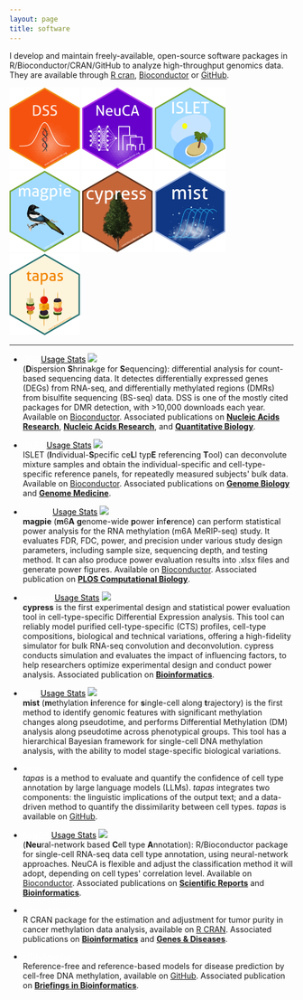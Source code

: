 ```yaml
---
layout: page
title: software
---
```



I develop and maintain freely-available, open-source software packages in R/Bioconductor/CRAN/GitHub to analyze high-throughput genomics 
data. They are available through [R cran](https://cran.r-project.org/), [Bioconductor](https://www.bioconductor.org/) 
or [GitHub](https://github.com/haoharryfeng). 


<p float="left">
  <img src="./assets/pics/DSS_hex.png" width="125" height="144" />
  <img src="./assets/pics/NeuCA_hex.png" width="125" height="144" />
 	<img src="./assets/pics/ISLET_hex.png" width="125" height="144" />
 	 	<img src="./assets/pics/magpie_hex.png" width="125" height="144" />
 	 	 	 	<img src="./assets/pics/cypress_hex.png" width="125" height="144" />
 	 	 	 			<img src="./assets/pics/mist.png" width="125" height="144" />
 	 	 	 	 	 		<img src="./assets/pics/tapas.png" width="125" height="144" /> 	 	
<!--   		<img src="/img3.png" width="100" /> 	-->
</p>

---------------


- <a style="color: white;" class="btn btn-primary" href="https://bioconductor.org/packages/release/bioc/html/DSS.html">DSS</a> 
  <a style="color: black;" class="btn" href="http://bioconductor.org/packages/stats/bioc/DSS/">Usage Stats</a> 
  <img src="https://bioconductor.org/shields/years-in-bioc/DSS.svg"><br/>
  (**D**ispersion **S**hrinakge for **S**equencing): differential analysis for 
  count-based sequencing data. It detectes differentially expressed genes (DEGs) from RNA-seq, and differentially methylated regions (DMRs) from 
  bisulfite sequencing (BS-seq) data. DSS is one of the mostly cited packages for DMR detection, with >10,000 downloads each year. Available on [Bioconductor](https://bioconductor.org/packages/release/bioc/html/DSS.html). Associated publications on [**Nucleic Acids Research**](https://academic.oup.com/nar/article/42/8/e69/1074350), [**Nucleic Acids Research**](https://academic.oup.com/nar/article/43/21/e141/2468097), and [**Quantitative Biology**](https://onlinelibrary.wiley.com/doi/10.1007/s40484-019-0183-8). 

- <a  style="color: white;" class="btn btn-primary" href="https://www.bioconductor.org/packages/ISLET/">ISLET</a>
  <a style="color: black;" class="btn" href="http://bioconductor.org/packages/stats/bioc/ISLET/">Usage Stats</a> 
  <img src="https://bioconductor.org/shields/years-in-bioc/ISLET.svg"><br/>
  ISLET (**I**ndividual-**S**pecific ce**L**l typ**E** referencing **T**ool) can deconvolute mixture samples and obtain the individual-specific and cell-type-specific reference panels, for repeatedly measured subjects' bulk data. Available on [Bioconductor](https://www.bioconductor.org/packages/ISLET/). Associated publications on [**Genome Biology**](https://genomebiology.biomedcentral.com/articles/10.1186/s13059-023-03014-8) and [**Genome Medicine**](https://genomemedicine.biomedcentral.com/articles/10.1186/s13073-024-01338-z).
				       
- <a  style="color: white;" class="btn btn-primary" href="https://www.bioconductor.org/packages/magpie/">magpie</a>
  <a style="color: black;" class="btn" href="http://bioconductor.org/packages/stats/bioc/magpie/">Usage Stats</a> 
  <img src="https://bioconductor.org/shields/years-in-bioc/magpie.svg"><br/>
  **magpie** (**m**6**A** **g**enome-wide **p**ower **i**nf**e**rence) can perform statistical power analysis for the RNA methylation (m6A MeRIP-seq) study. It evaluates FDR, FDC, power, and precision under various study design parameters, including sample size, sequencing depth, and testing method. It can also produce power evaluation results into .xlsx files and generate power figures. Available on [Bioconductor](https://www.bioconductor.org/packages/magpie/). Associated publication on [**PLOS Computational Biology**](https://journals.plos.org/ploscompbiol/article?id=10.1371/journal.pcbi.1011875). 

- <a  style="color: white;" class="btn btn-primary" href="https://www.bioconductor.org/packages/cypress/">cypress</a>
  <a style="color: black;" class="btn" href="http://bioconductor.org/packages/stats/bioc/cypress/">Usage Stats</a> 
  <img src="https://bioconductor.org/shields/years-in-bioc/cypress.svg"><br/>
  **cypress**  is the first experimental design and statistical power evaluation tool in cell-type-specific Differential Expression analysis. This tool can reliably model purified cell-type-specific (CTS) profiles, cell-type compositions, biological and technical variations, offering a high-fidelity simulator for bulk RNA-seq convolution and deconvolution. cypress conducts simulation and evaluates the impact of influencing factors, to help researchers optimize experimental design and conduct power analysis. Associated publication on [**Bioinformatics**](https://academic.oup.com/bioinformatics/article/40/8/btae511/7735301).

- <a  style="color: white;" class="btn btn-primary" href="https://www.bioconductor.org/packages/mist/">mist</a>
  <a style="color: black;" class="btn" href="http://bioconductor.org/packages/stats/bioc/mist/">Usage Stats</a> 
  <img src="https://bioconductor.org/shields/years-in-bioc/mist.svg"><br/>
  **mist** (**m**ethylation **i**nference for **s**ingle-cell along **t**rajectory) is the first method to identify genomic
features with significant methylation changes along pseudotime, and performs Differential Methylation (DM) analysis along pseudotime across phenotypical groups. This tool has a hierarchical Bayesian framework for single-cell DNA methylation analysis, with the ability to model stage-specific biological variations. 

- <a  style="color: white;" class="btn btn-primary" href="https://github.com/wxt175/tapas">tapas</a><br/> 
  *tapas* is a method to evaluate and quantify the confidence of cell type annotation by large language models (LLMs). *tapas* integrates two components: the linguistic implications of the output text; and a data-driven method to quantify the dissimilarity between cell types. *tapas* is available on [GitHub](https://github.com/wxt175/tapas).

- <a  style="color: white;" class="btn btn-primary" href="https://bioconductor.org/packages/NeuCA/">NeuCA</a>
  <a style="color: black;" class="btn" href="http://bioconductor.org/packages/stats/bioc/NeuCA/">Usage Stats</a> 
  <img src="https://bioconductor.org/shields/years-in-bioc/NeuCA.svg"><br/>
  (**Neu**ral-network based **C**ell type **A**nnotation): R/Bioconductor package for single-cell RNA-seq data cell type annotation, using neural-network approaches. NeuCA is flexible and adjust the classification method it will adopt, depending on cell types' correlation level. Available on [Bioconductor](https://bioconductor.org/packages/NeuCA/). Associated publications on [**Scientific Reports**](https://www.nature.com/articles/s41598-021-04473-4) and [**Bioinformatics**](https://academic.oup.com/bioinformatics/article/38/8/2361/6530279).
           
- <a  style="color: white;" class="btn btn-primary" href="https://CRAN.R-project.org/package=InfiniumPurify">InfiniumPurify</a><br/> 
  R CRAN package for the estimation and adjustment for tumor purity in cancer methylation data analysis, available on [R CRAN](https://CRAN.R-project.org/package=InfiniumPurify). Associated publications on [**Bioinformatics**](https://academic.oup.com/bioinformatics/article/33/17/2651/3796398) and [**Genes &amp; Diseases**](https://www.sciencedirect.com/science/article/pii/S2352304218300163). 
		    
- <a  style="color: white;" class="btn btn-primary" href="https://github.com/haoharryfeng/cfDNAmethy">cfDNAmethy</a><br/> 
  Reference-free and reference-based models for disease prediction by cell-free DNA methylation, available on [GitHub](https://github.com/haoharryfeng/cfDNAmethy). Associated publication on [**Briefings in Bioinformatics**](https://academic.oup.com/bib/article/20/2/585/4973009). 

